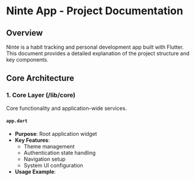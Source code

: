 # Ninte App - Project Documentation

## Overview
Ninte is a habit tracking and personal development app built with Flutter. This document provides a detailed explanation of the project structure and key components.

## Core Architecture

### 1. Core Layer (/lib/core)
Core functionality and application-wide services.

#### `app.dart`
- **Purpose**: Root application widget
- **Key Features**:
  - Theme management
  - Authentication state handling
  - Navigation setup
  - System UI configuration
- **Usage Example**: 